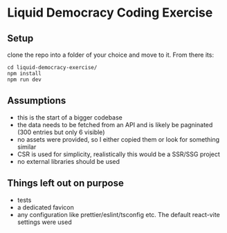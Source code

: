 # Liquid Democracy Coding Exercise

## Setup

clone the repo into a folder of your choice and move to it. From there its:

```
cd liquid-democracy-exercise/
npm install
npm run dev
```

## Assumptions

- this is the start of a bigger codebase
- the data needs to be fetched from an API and is likely be pagninated (300 entries but only 6 visible)
- no assets were provided, so I either copied them or look for something similar
- CSR is used for simplicity, realistically this would be a SSR/SSG project
- no external libraries should be used

## Things left out on purpose

- tests
- a dedicated favicon
- any configuration like prettier/eslint/tsconfig etc. The default react-vite settings were used
